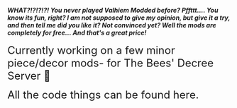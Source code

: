 <b><i>
WHAT?!?!?!?!
You never played Valhiem Modded before? 
Pffttt.... You know its fun, right?
I am not supposed to give my opinion, but give it a try, and then tell me did you like it?
 Not convinced yet? Well the mods are completely for free... And that's a great price!
 </b></i>
<br>
<br>
<font size="+2">
Currently working on a few minor piece/decor mods- for The Bees' Decree Server :bee:
<p>
All the code things can be found here.
</font>
